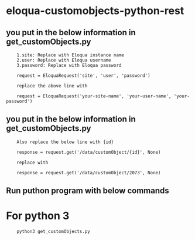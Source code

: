# eloqua-customobjects-python-rest


## you put in the below information in get_customObjects.py
        1.site: Replace with Eloqua instance name
        2.user: Replace with Eloqua username
        3.password: Replace with Eloqua password
        
        request = EloquaRequest('site', 'user', 'password')
        
        replace the above line with 
        
        request = EloquaRequest('your-site-name', 'your-user-name', 'your-password')
        
## you put in the below information in get_customObjects.py
        
        Also replace the below line with {id}

        response = request.get('/data/customObject/{id}', None)
        
        replace with
        
        response = request.get('/data/customObject/2073', None)
        
## Run puthon program with below commands
        
   # For python 3
        
        python3 get_customObjects.py
